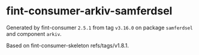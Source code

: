 # fint-consumer-arkiv-samferdsel

Generated by fint-consumer `2.5.1` from tag `v3.16.0` on package `samferdsel` and component `arkiv`.

Based on fint-consumer-skeleton refs/tags/v1.8.1.
